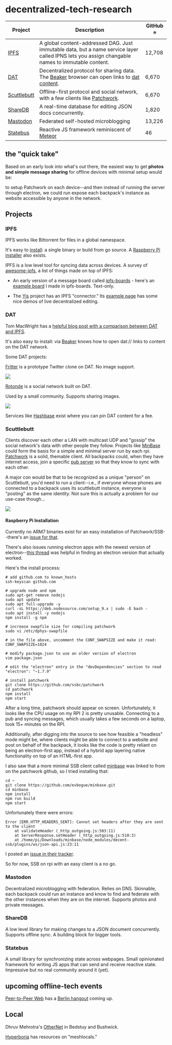 # decentralized-tech-research

| Project | Description | GitHub ⭐ |
| --- | --- | --- |
| [IPFS](https://ipfs.io/) | A global content-addressed DAG. Just immutable data, but a name service layer called IPNS lets you assign changable names to immutable content. | 12,708 |
| [DAT](https://datproject.org/) | Decentralized protocol for sharing data. The [Beaker](https://beakerbrowser.com/) browser can open links to [dat content](dat://beakerbrowser.com/docs/apis/dat.html). | 6,670 |
| [Scuttlebutt]() | Offline-first protocol and social network, with a few clients like [Patchwork](https://github.com/ssbc/patchwork). | 6,670 |
| [ShareDB](https://github.com/share/sharedb) | A real-time database for editing JSON docs concurrently. | 1,820 |
| [Mastodon](https://joinmastodon.org/) | Federated self-hosted microblogging | 13,226 |
| [Statebus](https://github.com/invisible-college/statebus) | Reactive JS framework reminiscent of [Meteor](https://www.meteor.com/) | 46 |

## the "quick take"

Based on an early look into what's out there, the easiest way to get **photos and simple message sharing** for offline devices with minimal setup would be:

to setup Patchwork on each device--and then instead of running the server through electron, we could run expose each backpack's instance as website accessible by anyone in the network.

## Projects

### IPFS

IPFS works like Bittorrent for files in a global namespace.

It's easy to [install](https://ipfs.io/docs/install/): a single binary or build from go source. A [Raspberry Pi installer](https://github.com/claudiobizzotto/ipfs-rpi) also exists.

IPFS is a low level tool for syncing data across devices. A survey of [awesome-ipfs](https://github.com/ipfs/awesome-ipfs), a list of things made on top of IPFS:

 * An early version of a message board called [ipfs-boards](https://github.com/fazo96/ipfs-boards) - here's an [example board](https://ipfs.io/ipfs/QmYT9EzvQY8zwtxQxUhPcphSGR4XtTRkT4MnXmQKPFamQ7/#/b/QmVfCR9XnqkiAa7BBR74WYKAzH9CdgbWYF5jdgVLjmfsXx/test-board-1) I made in ipfs-boards. Text-only. 

 * The [Yjs](http://y-js.org/) project has an IPFS "connector." Its [example page](http://y-js.org/#!/examples) has some nice demos of live decentralized editing.

### DAT

Tom MacWright has a [helpful blog post with a comparison between DAT and IPFS](https://macwright.org/2017/08/09/decentralize-ipfs.html).

It's also easy to install: via [Beaker](https://beakerbrowser.com/) knows how to open dat:// links to content on the DAT network.

Some DAT projects:

[Fritter](dat://fritter.hashbase.io) is a prototype Twitter clone on DAT. No image support.

![](https://i.imgur.com/jupjifV.png)

[Rotonde](https://louis.center/p2p-social-networking/) is a social network built on DAT.

Used by a small community. Supports sharing images.

![](https://louis.center/p2p-social-networking/library.png)

Services like [Hashbase](https://hashbase.io/pricing) exist where you can pin DAT content for a fee.

### Scuttlebutt

Clients discover each other a LAN with multicast UDP and "gossip" the social network's data with other people they follow. Projects like [MinBase](https://github.com/evbogue/minbase) could form the basis for a simple and minimal server run by each rpi. [Patchwork](https://github.com/ssbc/patchwork) is a solid, themable client. All backpacks could, when they have internet access, join a specific [pub server](https://github.com/ssbc/scuttlebot/wiki/Pub-Servers) so that they know to sync with each other.

A major con would be that to be recognized as a unique "person" on Scuttlebutt, you'd need to run a client--i.e., if everyone whose phones are connected to a backpack uses its scuttlebutt instance, everyone is "posting" as the same identity. Not sure this is actually a problem for our use-case though...

![](https://github.com/ssbc/patchwork/raw/master/screenshot.jpg)

#### Raspberry Pi Installation

Currently no ARM7 binaries exist for an easy installation of Patchwork/SSB--there's an [issue
for that](https://github.com/ssbc/patchwork/issues/745).

There's also issues running electron apps with the newest version of
electron--[this thread](https://github.com/electron/electron/issues/10468) was
helpful in finding an electron version that actually worked.

Here's the install process:

```
# add github.com to known_hosts
ssh-keyscan github.com

# upgrade node and npm
sudo apt-get remove nodejs
sudo apt update
sudo apt full-upgrade -y
curl -sL https://deb.nodesource.com/setup_9.x | sudo -E bash -
sudo apt install -y nodejs
npm install -g npm

# increase swapfile size for compiling patchwork
sudo vi /etc/dphys-swapfile

# in the file above, uncomment the CONF_SWAPSIZE and make it read:
CONF_SWAPSIZE=1024

# modify package.json to use an older version of electron
vim package.json

# edit the "electron" entry in the "devDependencies" section to read
"electron": "~1.7.9"

# install patchwork
git clone https://github.com/ssbc/patchwork
cd patchwork
npm install
npm start
```

After a long time, patchwork should appear on screen. Unfortunately, it looks
like the CPU usage on my RPI 2 is pretty unusable. Connecting to a pub and
syncing messages, which usually takes a few seconds on a laptop, took 15+
minutes on the RPI.

Additionally, after digging into the source to see how feasible a "headless"
mode might be, where clients might be able to connect to a website and post
on behalf of the backpack, it looks like the code is pretty reliant on being
an electron-first app, instead of a hybrid app layering native functionality
on top of an HTML-first app.

I also saw that a more minimal SSB client called
[minbase](https://github.com/evbogue/minbase) was linked to from on the
patchwork github, so I tried installing that:

```
cd ~
git clone https://github.com/evbogue/minbase.git
cd minbase
npm install
npm run build
npm start
```

Unfortunately there were errors:

```
Error [ERR_HTTP_HEADERS_SENT]: Cannot set headers after they are sent to the client
    at validateHeader (_http_outgoing.js:503:11)
    at ServerResponse.setHeader (_http_outgoing.js:510:3)
    at /home/pi/Downloads/minbase/node_modules/decent-ssb/plugins/ws/json-api.js:23:11
```

I posted an [issue in their tracker](https://github.com/evbogue/minbase/issues/5).

So for now, SSB on rpi with an easy client is a no go.

### Mastodon

Decentralized microblogging with federation. Relies on DNS. Skinnable, each backpack could run an instance and know to find and federate with the other instances when they are on the internet. Supports photos and private messages.

### ShareDB

A low level library for making changes to a JSON document concurrently. Supports offline sync. A building block for bigger tools.

### Statebus

A small library for synchronizing state across webpages. Small opinionated framework for writing JS apps that can send and receive reactive state. Impressive but no real community around it (yet).

## upcoming offline-tech events

[Peer-to-Peer Web](https://peer-to-peer-web.com/) has a [Berlin hangout](https://peer-to-peer-web.com/berlin/2018-05-05) coming up.

## Local

Dhruv Mehrotra's [OtherNet](http://othernet.xyz) in Bedstuy and Bushwick.

[Hyperboria](https://docs.meshwith.me/) has resources on "meshlocals."
